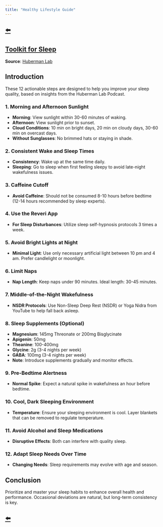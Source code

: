 ```yaml
---
title: "Healthy Lifestyle Guide"
---
```


## [⬅️](/)

## **[Toolkit for Sleep](https://www.hubermanlab.com/newsletter/toolkit-for-sleep)**

**Source**: [Huberman Lab](https://www.hubermanlab.com/)

## Introduction
These 12 actionable steps are designed to help you improve your sleep quality, based on insights from the Huberman Lab Podcast.

### 1. Morning and Afternoon Sunlight
- **Morning**: View sunlight within 30-60 minutes of waking. 
- **Afternoon**: View sunlight prior to sunset. 
- **Cloud Conditions**: 10 min on bright days, 20 min on cloudy days, 30-60 min on overcast days.
- **Without Sunglasses**: No brimmed hats or staying in shade.

### 2. Consistent Wake and Sleep Times
- **Consistency**: Wake up at the same time daily.
- **Sleeping**: Go to sleep when first feeling sleepy to avoid late-night wakefulness issues.

### 3. Caffeine Cutoff
- **Avoid Caffeine**: Should not be consumed 8-10 hours before bedtime (12-14 hours recommended by sleep experts).

### 4. Use the Reveri App
- **For Sleep Disturbances**: Utilize sleep self-hypnosis protocols 3 times a week. 

### 5. Avoid Bright Lights at Night
- **Minimal Light**: Use only necessary artificial light between 10 pm and 4 am. Prefer candlelight or moonlight.

### 6. Limit Naps
- **Nap Length**: Keep naps under 90 minutes. Ideal length: 30-45 minutes.

### 7. Middle-of-the-Night Wakefulness
- **NSDR Protocols**: Use Non-Sleep Deep Rest (NSDR) or Yoga Nidra from YouTube to help fall back asleep.

### 8. Sleep Supplements (Optional)
- **Magnesium**: 145mg Threonate or 200mg Bisglycinate
- **Apigenin**: 50mg
- **Theanine**: 100-400mg
- **Glycine**: 2g (3-4 nights per week)
- **GABA**: 100mg (3-4 nights per week)
- **Note**: Introduce supplements gradually and monitor effects.

### 9. Pre-Bedtime Alertness
- **Normal Spike**: Expect a natural spike in wakefulness an hour before bedtime.

### 10. Cool, Dark Sleeping Environment
- **Temperature**: Ensure your sleeping environment is cool. Layer blankets that can be removed to regulate temperature.

### 11. Avoid Alcohol and Sleep Medications
- **Disruptive Effects**: Both can interfere with quality sleep.

### 12. Adapt Sleep Needs Over Time
- **Changing Needs**: Sleep requirements may evolve with age and season.

## Conclusion
Prioritize and master your sleep habits to enhance overall health and performance. Occasional deviations are natural, but long-term consistency is key.

## [⬅️](/)